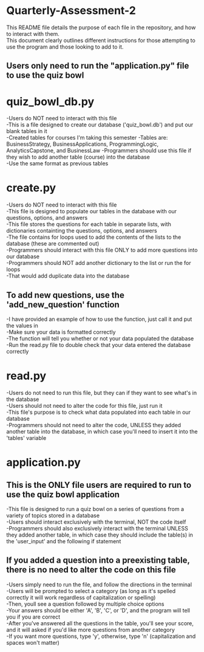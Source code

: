 # Quarterly-Assessment-2
This README file details the purpose of each file in the repository, and how to interact with them.  
This document clearly outlines different instructions for those attempting to use the program and those looking to add to it.  
## Users only need to run the "application.py" file to use the quiz bowl

# quiz_bowl_db.py
-Users do NOT need to interact with this file  
-This is a file designed to create our database ('quiz_bowl.db') and put our blank tables in it  
-Created tables for courses I'm taking this semester
-Tables are: BusinessStrategy, BusinessApplications, ProgrammingLogic, AnalyticsCapstone, and BusinessLaw
-Programmers should use this file if they wish to add another table (course) into the database  
-Use the same format as previous tables

# create.py
-Users do NOT need to interact with this file  
-This file is designed to populate our tables in the database with our questions, options, and answers  
-This file stores the questions for each table in separate lists, with dictionaries containting the questions, options, and answers  
-The file contains for loops used to add the contents of the lists to the database (these are commented out)  
-Programmers should interact with this file ONLY to add more questions into our database  
-Programmers should NOT add another dictionary to the list or run the for loops  
-That would add duplicate data into the database  
## To add new questions, use the 'add_new_question' function  
-I have provided an example of how to use the function, just call it and put the values in  
-Make sure your data is formatted correctly  
-The function will tell you whether or not your data populated the database  
-Run the read.py file to double check that your data entered the database correctly  

# read.py
-Users do not need to run this file, but they can if they want to see what's in the database  
-Users should not need to alter the code for this file, just run it  
-This file's purpose is to check what data populated into each table in our database  
-Programmers should not need to alter the code, UNLESS they added another table into the database, in which case you'll need to insert it into the 'tables' variable

# application.py
## This is the ONLY file users are required to run to use the quiz bowl application
-This file is designed to run a quiz bowl on a series of questions from a variety of topics stored in a database  
-Users should interact exclusively with the terminal, NOT the code itself  
-Programmers should also exclusively interact with the terminal UNLESS they added another table, in which case they should include the table(s) in the 'user_input' and the following if statement  
## If you added a question into a preexisting table, there is no need to alter the code on this file
-Users simply need to run the file, and follow the directions in the terminal  
-Users will be prompted to select a category (as long as it's spelled correctly it will work regardless of capitalization or spelling)  
-Then, youll see a question followed by multiple choice options  
-Your answers should be either 'A', 'B', 'C', or 'D', and the program will tell you if you are correct  
-After you've answered all the questions in the table, you'll see your score, and it will asked if you'd like more questions from another category  
-If you want more questions, type 'y', otherwise, type 'n' (capitalization and spaces won't matter)  

